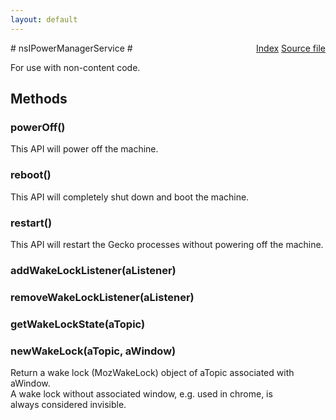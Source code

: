 ```yaml
---
layout: default
---
```

<div class='links' style='float:right'><a href="../index.html">Index</a>
<a href="http://dxr.mozilla.org/mozilla-central/source/dom/power/nsIPowerManagerService.idl">Source file</a>
</div>
# nsIPowerManagerService #
  
For use with non-content code.  
  

## Methods ##

### powerOff() ###
  
This API will power off the machine.  
  

### reboot() ###
  
This API will completely shut down and boot the machine.  
  

### restart() ###
  
This API will restart the Gecko processes without powering off the machine.  
  

### addWakeLockListener(aListener) ###

### removeWakeLockListener(aListener) ###

### getWakeLockState(aTopic) ###

### newWakeLock(aTopic, aWindow) ###
  
Return a wake lock (MozWakeLock) object of aTopic associated with aWindow.  
A wake lock without associated window, e.g. used in chrome, is  
always considered invisible.  
  
